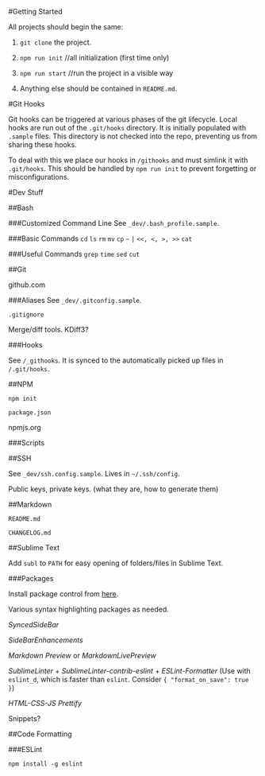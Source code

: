 #Getting Started

All projects should begin the same:

1. `git clone` the project.

2. `npm run init` //all initialization (first time only)

3. `npm run start` //run the project in a visible way

4. Anything else should be contained in `README.md`.








#Git Hooks

Git hooks can be triggered at various phases of the git lifecycle. Local hooks are run out of the `.git/hooks` directory. It is initially populated with `.sample` files.  This directory is not checked into the repo, preventing us from sharing these hooks.

To deal with this we place our hooks in `/githooks` and must simlink it with `.git/hooks`. This should be handled by `npm run init` to prevent forgetting or misconfigurations.








#Dev Stuff



##Bash

###Customized Command Line
See `_dev/.bash_profile.sample`.

###Basic Commands
`cd`
`ls`
`rm`
`mv`
`cp`
`~`
`|`
`<<, <, >, >>`
`cat`

###Useful Commands
`grep`
`time`
`sed`
`cut`




##Git

github.com

###Aliases
See `_dev/.gitconfig.sample`.

`.gitignore`

Merge/diff tools. KDiff3?

###Hooks

See `/_githooks`. It is synced to the automatically picked up files in `/.git/hooks`.




##NPM

`npm init`

`package.json`

npmjs.org

###Scripts



##SSH

See `_dev/ssh.config.sample`. Lives in `~/.ssh/config`.

Public keys, private keys. (what they are, how to generate them)

##Markdown

`README.md`

`CHANGELOG.md`




##Sublime Text

Add `subl` to `PATH` for easy opening of folders/files in Sublime Text.

###Packages

Install package control from [here](https://packagecontrol.io/installation).

Various syntax highlighting packages as needed.

*SyncedSideBar*

*SideBarEnhancements*

*Markdown Preview* or *MarkdownLivePreview*

*SublimeLinter* + *SublimeLinter-contrib-eslint* + *ESLint-Formatter* (Use with `eslint_d`, which is faster than `eslint`. Consider `{ "format_on_save": true }`)

*HTML-CSS-JS Prettify*

Snippets?


##Code Formatting


###ESLint

`npm install -g eslint`
